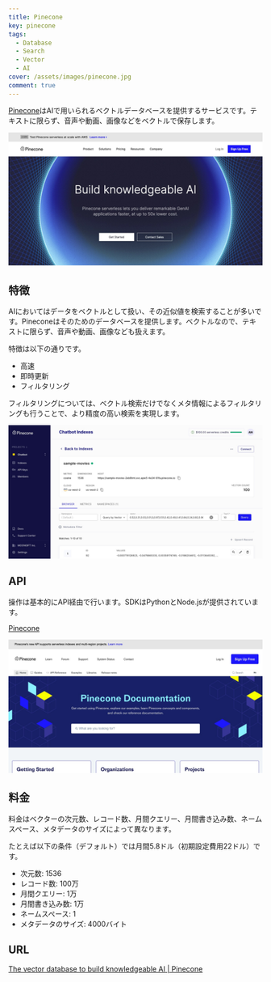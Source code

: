 ```yaml
---
title: Pinecone
key: pinecone
tags:
  - Database
  - Search
  - Vector
  - AI
cover: /assets/images/pinecone.jpg
comment: true
---
```


[Pinecone](https://www.pinecone.io/)はAIで用いられるベクトルデータベースを提供するサービスです。テキストに限らず、音声や動画、画像などをベクトルで保存します。

[![PineconeのWebサイト](/assets/images/pinecone.jpg)](https://www.pinecone.io/)

<!--more-->

## 特徴

AIにおいてはデータをベクトルとして扱い、その近似値を検索することが多いです。Pineconeはそのためのデータベースを提供します。ベクトルなので、テキストに限らず、音声や動画、画像なども扱えます。

特徴は以下の通りです。

- 高速
- 即時更新
- フィルタリング

フィルタリングについては、ベクトル検索だけでなくメタ情報によるフィルタリングも行うことで、より精度の高い検索を実現します。

![管理画面](/assets/images/pinecone-2.jpg)

## API

操作は基本的にAPI経由で行います。SDKはPythonとNode.jsが提供されています。

[Pinecone](https://docs.pinecone.io/)

![管理画面](/assets/images/pinecone-3.jpg)

## 料金

料金はベクターの次元数、レコード数、月間クエリー、月間書き込み数、ネームスペース、メタデータのサイズによって異なります。

たとえば以下の条件（デフォルト）では月間5.8ドル（初期設定費用22ドル）です。

- 次元数: 1536
- レコード数: 100万
- 月間クエリー: 1万
- 月間書き込み数: 1万
- ネームスペース: 1
- メタデータのサイズ: 4000バイト

## URL

[The vector database to build knowledgeable AI \| Pinecone](https://www.pinecone.io/)
